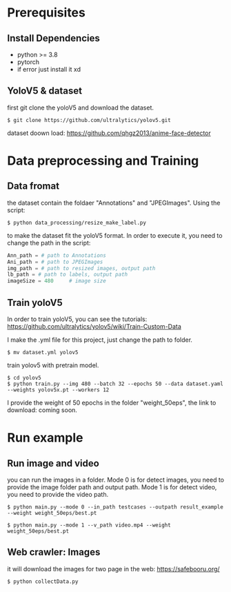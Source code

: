 # Prerequisites
## Install Dependencies
* python >= 3.8
* pytorch
* if error just install it xd
## YoloV5 & dataset
first git clone the yoloV5 and download the dataset.
```console
$ git clone https://github.com/ultralytics/yolov5.git
```
dataset doown load: https://github.com/qhgz2013/anime-face-detector

# Data preprocessing and Training
## Data fromat
the dataset contain the foldaer "Annotations" and "JPEGImages". Using the script:
```console
$ python data_processing/resize_make_label.py
```
to make the dataset fit the yoloV5 format. In order to execute it, you need to change the path in the script:
```python
Ann_path = # path to Annotations
Ani_path = # path to JPEGImages
img_path = # path to resized images, output path
lb_path = # path to labels, output path
imageSize = 480     # image size
```
## Train yoloV5
In order to train yoloV5, you can see the tutorials: https://github.com/ultralytics/yolov5/wiki/Train-Custom-Data

I make the .yml file for this project, just change the path to folder.
```console
$ mv dataset.yml yolov5
```
train yolov5 with pretrain model.
```console
$ cd yolov5
$ python train.py --img 480 --batch 32 --epochs 50 --data dataset.yaml --weights yolov5x.pt --workers 12
```
I provide the weight of 50 epochs in the folder "weight_50eps", the link to download: coming soon.

# Run example
## Run image and video
you can run the images in a folder.
Mode 0 is for detect images, you need to provide the image folder path and output path.
Mode 1 is for detect video, you need to provide the video path.
```console
$ python main.py --mode 0 --in_path testcases --outpath result_example --weight weight_50eps/best.pt

$ python main.py --mode 1 --v_path video.mp4 --weight weight_50eps/best.pt
```
## Web crawler: Images
it will download the images for two page in the web: https://safebooru.org/
```console
$ python collectData.py
```
